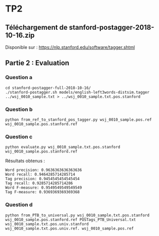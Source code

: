 # TP2

## Téléchargement de stanford-postagger-2018-10-16.zip
Disponible sur : https://nlp.stanford.edu/software/tagger.shtml


## Partie 2 : Evaluation
### Question a
```
cd stanford-postagger-full-2018-10-16/
./stanford-postagger.sh models/english-left3words-distsim.tagger ../wsj_0010_sample.txt > ../wsj_0010_sample.txt.pos.stanford
```

### Question b
```
python from_ref_to_stanford_pos_tagger.py wsj_0010_sample.pos.ref wsj_0010_sample.pos.stanford.ref
```
### Question c
```
python evaluate.py wsj_0010_sample.txt.pos.stanford wsj_0010_sample.pos.stanford.ref
```

Résultats obtenus : 

```
Word precision: 0.9636363636363636
Word recall: 0.9464285714285714
Tag precision: 0.9454545454545454
Tag recall: 0.9285714285714286
Word F-measure: 0.9549549549549549
Tag F-measure: 0.9369369369369368
```

### Question d
```
python from_PTB_to_universal.py wsj_0010_sample.txt.pos.stanford wsj_0010_sample.pos.stanford.ref POSTags_PTB_Universal.txt wsj_0010_sample.txt.pos.univ.stanford wsj_0010_sample.txt.pos.univ.ref. wsj_0010_sample.pos.ref
```

